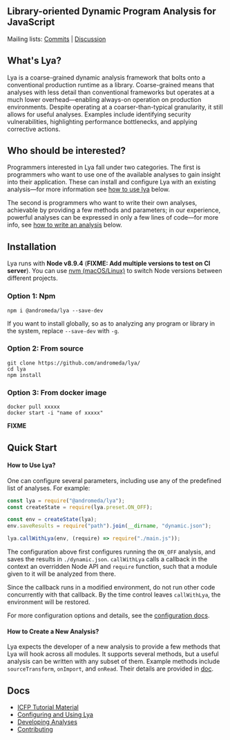 ## Library-oriented Dynamic Program Analysis for JavaScript

Mailing lists: [Commits](lya-commits@googlegroups.com) | [Discussion](lya-discuss@googlegroups.com)

## What's Lya?

Lya is a coarse-grained dynamic analysis framework that bolts onto a conventional production runtime as a library.
Coarse-grained means that analyses with less detail than conventional frameworks but operates at a much lower overhead—enabling always-on operation on production environments.
Despite operating at a coarser-than-typical granularity, it still allows for useful analyses.
Examples include identifying security vulnerabilities, highlighting performance bottlenecks, and applying corrective actions.

## Who should be interested?

Programmers  interested  in  Lya  fall   under  two  categories.  The  first  is
programmers who want to  use one of the available analyses  to gain insight into
their  application.  These  can  install  and configure  Lya  with  an  existing
analysis—for more information see [how to use lya](#how-to-use-Lya) below.

The second  is programmers who want  to write their own  analyses, achievable by
providing a few methods and parameters; in our experience, powerful analyses can
be expressed in only  a few lines of code—for more info, see  [how to write an
analysis](#how-to-write-an-analysis) below.

## Installation

Lya runs with __Node v8.9.4__ (**FIXME: Add multiple versions to test on CI server**). You can use [nvm (macOS/Linux)](https://github.com/nvm-sh/nvm#installation) 
to switch Node versions between different projects.

### Option 1: Npm
```Shell
npm i @andromeda/lya --save-dev
```

If you want to install globally, so as to analyzing any program or library in the system, replace `--save-dev` with `-g`.

### Option 2: From source
```Shell 
git clone https://github.com/andromeda/lya/
cd lya
npm install
```

### Option 3: From docker image
```Shell
docker pull xxxxx
docker start -i "name of xxxxx"
```

**FIXME**

## Quick Start

#### How to Use Lya?

One can configure several parameters, including use any of the predefined list of analyses. For example:

```JavaScript
const lya = require("@andromeda/lya");
const createState = require(lya.preset.ON_OFF);

const env = createState(lya);
env.saveResults = require("path").join(__dirname, "dynamic.json");

lya.callWithLya(env, (require) => require("./main.js"));
```

The configuration above first configures running the `ON_OFF` analysis, and saves the results in `./dynamic.json`. `callWithLya` calls a callback in the context an overridden Node API and `require` function, such that a module given to it will be analyzed from there.

Since the callback runs in a modified environment, do not run other code concurrently with that callback. By the time control leaves `callWithLya`, the environment will be restored.

For more configuration options and details, see the [configuration docs](./doc/config.md).

#### How to Create a New  Analysis?

Lya expects the  developer of a new  analysis to provide a few  methods that Lya
will hook  across all modules. It  supports several methods, but  a useful analysis
can be written with any subset of them. Example methods include `sourceTransform`, `onImport`, and `onRead`.
Their details are provided in [doc](./doc/dev.md).

## Docs

* [ICFP Tutorial Material](./doc/tutorial/)
* [Configuring and Using Lya](./doc/config.md)
* [Developing Analyses](./doc/dev.md)
* [Contributing](./doc/contrib.md)

